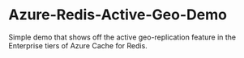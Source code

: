 # Azure-Redis-Active-Geo-Demo
Simple demo that shows off the active geo-replication feature in the Enterprise tiers of Azure Cache for Redis.
